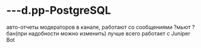 # ---d.pp-PostgreSQL
авто-отчеты модераторов в канале, работают со сообщениями ?мьют ?бан(при надобности можно изменить) лучше всего работает с Juniper Bot
